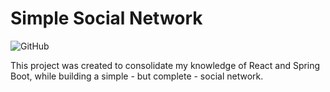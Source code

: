 # Simple Social Network 
![GitHub](https://img.shields.io/github/license/agateownz/simple-social-network?style=flat-square)

This project was created to consolidate my knowledge of React and Spring Boot, while building a simple - but complete - social network.
